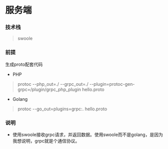 # 服务端
### 技术栈
> swoole

### 前提
生成proto配套代码
- PHP
> protoc --php_out=./ --grpc_out=./ --plugin=protoc-gen-grpc=/plugin/grpc_php_plugin hello.proto

- Golang
> protoc --go_out=plugins=grpc:. hello.proto


### 说明
- 使用swoole接收grpc请求，并返回数据。使用swoole而不是golang，是因为我想说明，grpc就是个通信协议。